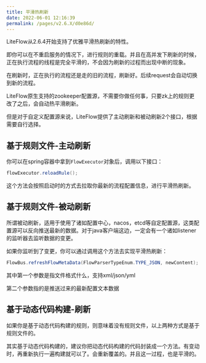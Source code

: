 ```yaml
---
title: 平滑热刷新
date: 2022-06-01 12:16:39
permalink: /pages/v2.6.X/d0e86d/
---
```


LiteFlow从2.6.4开始支持了优雅平滑热刷新的特性。

即你可以在不重启服务的情况下，进行规则的重载。并且在高并发下刷新的时候，正在执行流程的线程是完全平滑的，不会因为刷新的过程而出现中断的现象。

在刷新时，正在执行的流程还是走的旧的流程，刷新好。后续request会自动切换到新的流程。

LiteFlow原生支持的zookeeper配置源，不需要你做任何事，只要zk上的规则更改了之后，会自动热平滑刷新。

但是对于自定义配置源来说，LiteFlow提供了主动刷新和被动刷新2个接口，根据需要自行选择。

## 基于规则文件-主动刷新

你可以在spring容器中拿到`FlowExecutor`对象后，调用以下接口：

```java
flowExecutor.reloadRule();
```

这个方法会按照启动时的方式去拉取你最新的流程配置信息，进行平滑热刷新。

## 基于规则文件-被动刷新

所谓被动刷新，适用于使用了诸如配置中心，nacos，etcd等自定配置源，这类配置源可以反向推送最新的数据。对于java客户端这边，一定会有一个诸如listener的监听器去监听数据的变更。

如果你监听到了变更，你可以通过调用这个方法去实现平滑热刷新：

```java
FlowBus.refreshFlowMetaData(FlowParserTypeEnum.TYPE_JSON, newContent);
```

其中第一个参数是指文件格式什么，支持xml/json/yml

第二个参数指的是推送过来的最新配置文本数据

## 基于动态代码构建-刷新

如果你是基于动态代码构建的规则，则意味着没有规则文件，以上两种方式是基于规则文件的。

其实基于动态代码构建的，建议你把动态代码构建的代码封装成一个方法。有变动时，再重新执行一遍构建就可以了。会重新覆盖的。并且这一过程，也是平滑的。